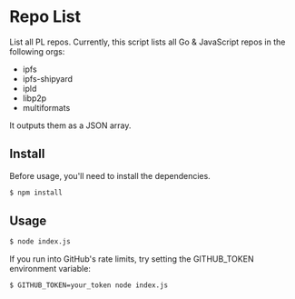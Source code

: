 # Repo List

List all PL repos. Currently, this script lists all Go & JavaScript repos in the following orgs:

- ipfs
- ipfs-shipyard
- ipld
- libp2p
- multiformats

It outputs them as a JSON array.

## Install

Before usage, you'll need to install the dependencies.

```bash
$ npm install
```

## Usage

```bash
$ node index.js
```

If you run into GitHub's rate limits, try setting the GITHUB_TOKEN environment variable:
```bash
$ GITHUB_TOKEN=your_token node index.js
```
